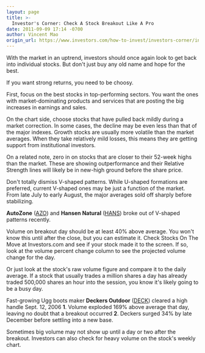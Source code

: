 ```yaml
---
layout: page
title: >-
  Investor's Corner: Check A Stock Breakout Like A Pro
date: 2011-09-09 17:14 -0700
author: Vincent Mao
origin_url: https://www.investors.com/how-to-invest/investors-corner/investors-corner-check-a-stock-breakout-like-a-pro/
---
```


With the market in an uptrend, investors should once again look to get back into individual stocks. But don't just buy any old name and hope for the best.

If you want strong returns, you need to be choosy.

First, focus on the best stocks in top-performing sectors. You want the ones with market-dominating products and services that are posting the big increases in earnings and sales.

On the chart side, choose stocks that have pulled back mildly during a market correction. In some cases, the decline may be even less than that of the major indexes. Growth stocks are usually more volatile than the market averages. When they take relatively mild losses, this means they are getting support from institutional investors.

On a related note, zero in on stocks that are closer to their 52-week highs than the market. These are showing outperformance and their Relative Strength lines will likely be in new-high ground before the share price.

Don't totally dismiss V-shaped patterns. While U-shaped formations are preferred, current V-shaped ones may be just a function of the market. From late July to early August, the major averages sold off sharply before stabilizing.

**AutoZone** ([AZO](https://research.investors.com/quote.aspx?symbol=AZO)) and **Hansen Natural** ([HANS](https://research.investors.com/quote.aspx?symbol=HANS)) broke out of V-shaped patterns recently.

Volume on breakout day should be at least 40% above average. You won't know this until after the close, but you can estimate it. Check Stocks On The Move at Investors.com and see if your stock made it to the screen. If so, look at the volume percent change column to see the projected volume change for the day.

Or just look at the stock's raw volume figure and compare it to the daily average. If a stock that usually trades a million shares a day has already traded 500,000 shares an hour into the session, you know it's likely going to be a busy day.

Fast-growing Ugg boots maker **Deckers Outdoor** ([DECK](https://research.investors.com/quote.aspx?symbol=DECK)) cleared a high handle Sept. 12, 2006 **1**. Volume exploded 169% above average that day, leaving no doubt that a breakout occurred **2**. Deckers surged 34% by late December before settling into a new base.

Sometimes big volume may not show up until a day or two after the breakout. Investors can also check for heavy volume on the stock's weekly chart.
